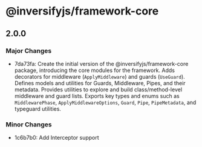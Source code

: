 # @inversifyjs/framework-core

## 2.0.0

### Major Changes

- 7da73fa: Create the initial version of the @inversifyjs/framework-core package, introducing the core modules for the framework.
  Adds decorators for middleware (`ApplyMiddleware`) and guards (`UseGuard`).
  Defines models and utilities for Guards, Middleware, Pipes, and their metadata.
  Provides utilities to explore and build class/method-level middleware and guard lists.
  Exports key types and enums such as `MiddlewarePhase`, `ApplyMiddlewareOptions`, `Guard`, `Pipe`, `PipeMetadata`, and typeguard utilities.

### Minor Changes

- 1c6b7b0: Add Interceptor support
